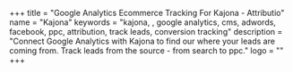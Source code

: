 +++
title = "Google Analytics Ecommerce Tracking For Kajona - Attributio"
name = "Kajona"
keywords = "kajona, , google analytics, cms, adwords, facebook, ppc, attribution, track leads, conversion tracking"
description = "Connect Google Analytics with Kajona to find our where your leads are coming from. Track leads from the source - from search to ppc."
logo = ""
+++
